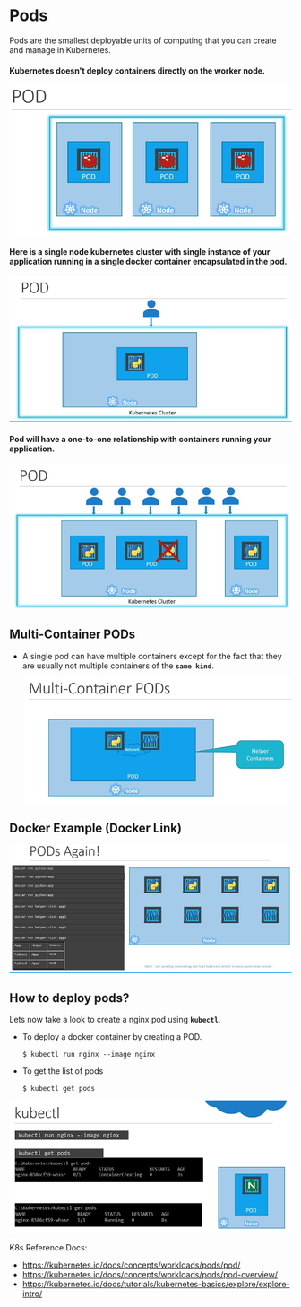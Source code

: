 # Pods
Pods are the smallest deployable units of computing that you can create and manage in Kubernetes.
  
#### Kubernetes doesn't deploy containers directly on the worker node.

  ![pod](../../images/pod.PNG)
  
#### Here is a single node kubernetes cluster with single instance of your application running in a single docker container encapsulated in the pod.

![pod1](../../images/pod1.PNG)

#### Pod will have a one-to-one relationship with containers running your application.

  ![pod2](../../images/pod2.PNG)
  
## Multi-Container PODs
- A single pod can have multiple containers except for the fact that they are usually not multiple containers of the **`same kind`**.
  
  ![pod3](../../images/pod3.PNG)
  
## Docker Example (Docker Link)
  
  ![pod4](../../images/pod4.PNG)
  
## How to deploy pods?
Lets now take a look to create a nginx pod using **`kubectl`**.

- To deploy a docker container by creating a POD.
  ```
  $ kubectl run nginx --image nginx
  ```

- To get the list of pods
  ```
  $ kubectl get pods
  ```

 ![kubectl](../../images/kubectl.PNG)

K8s Reference Docs:
- https://kubernetes.io/docs/concepts/workloads/pods/pod/
- https://kubernetes.io/docs/concepts/workloads/pods/pod-overview/
- https://kubernetes.io/docs/tutorials/kubernetes-basics/explore/explore-intro/